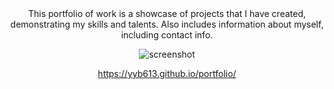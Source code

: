 <div align="center">
This portfolio of work is a showcase of projects that I have created, demonstrating my skills and talents. Also includes information about myself, including contact info.

![screenshot](https://user-images.githubusercontent.com/95882352/150275273-4ed94637-3d96-4679-95dd-4e5202da70d1.png)

https://yyb613.github.io/portfolio/
</div>
